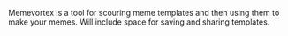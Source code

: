 Memevortex is a tool for scouring meme templates and then using them to make your memes. Will include space for saving and sharing templates.